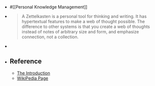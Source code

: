 - #[[Personal Knowledge Management]]
- >A Zettelkasten is a personal tool for thinking and writing. It has hypertextual features to make a web of thought possible. The difference to other systems is that you create a web of thoughts instead of notes of arbitrary size and form, and emphasize connection, not a collection.
-
- ## Reference
	- [The Introduction](https://zettelkasten.de/introduction/)
	- [WikiPedia Page](https://en.wikipedia.org/wiki/Zettelkasten)